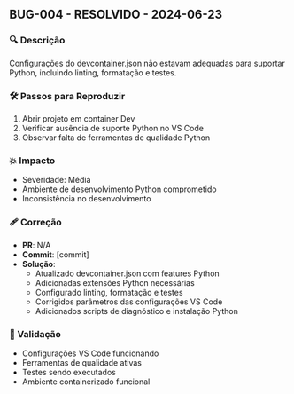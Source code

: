 ## BUG-004 - RESOLVIDO - 2024-06-23

### 🔍 Descrição
Configurações do devcontainer.json não estavam adequadas para suportar Python, incluindo linting, formatação e testes.

### 🛠️ Passos para Reproduzir
1. Abrir projeto em container Dev
2. Verificar ausência de suporte Python no VS Code
3. Observar falta de ferramentas de qualidade Python

### 💥 Impacto
- Severidade: Média
- Ambiente de desenvolvimento Python comprometido
- Inconsistência no desenvolvimento

### 🩹 Correção
- **PR**: N/A
- **Commit**: [commit]
- **Solução**:
  - Atualizado devcontainer.json com features Python
  - Adicionadas extensões Python necessárias
  - Configurado linting, formatação e testes
  - Corrigidos parâmetros das configurações VS Code
  - Adicionados scripts de diagnóstico e instalação Python

### 🔄 Validação
- Configurações VS Code funcionando
- Ferramentas de qualidade ativas
- Testes sendo executados
- Ambiente containerizado funcional
